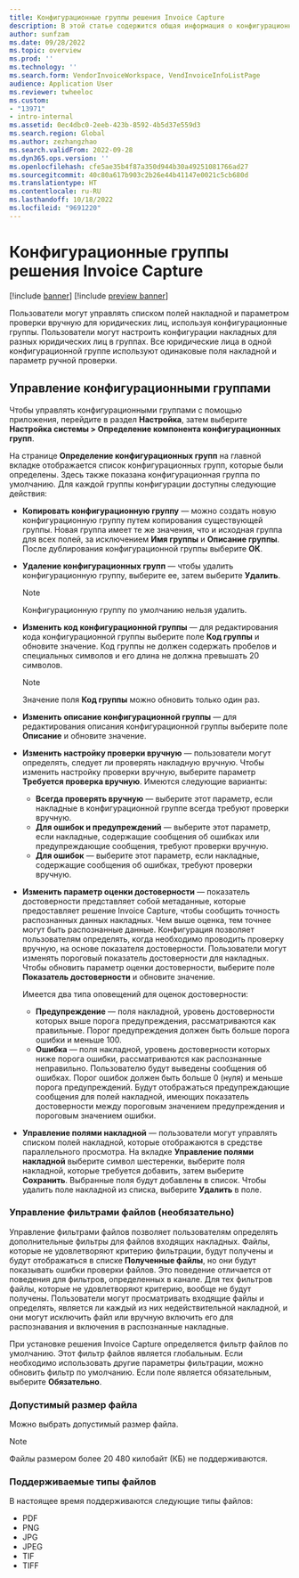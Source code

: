 ```yaml
---
title: Конфигурационные группы решения Invoice Capture
description: В этой статье содержится общая информация о конфигурационных группах в решении Invoice Capture.
author: sunfzam
ms.date: 09/28/2022
ms.topic: overview
ms.prod: ''
ms.technology: ''
ms.search.form: VendorInvoiceWorkspace, VendInvoiceInfoListPage
audience: Application User
ms.reviewer: twheeloc
ms.custom:
- "13971"
- intro-internal
ms.assetid: 0ec4dbc0-2eeb-423b-8592-4b5d37e559d3
ms.search.region: Global
ms.author: zezhangzhao
ms.search.validFrom: 2022-09-28
ms.dyn365.ops.version: ''
ms.openlocfilehash: cfe5ae35b4f87a350d944b30a49251081766ad27
ms.sourcegitcommit: 40c80a617b903c2b26e44b41147e0021c5cb680d
ms.translationtype: HT
ms.contentlocale: ru-RU
ms.lasthandoff: 10/18/2022
ms.locfileid: "9691220"
---
```

# <a name="invoice-capture-solution-configuration-groups"></a>Конфигурационные группы решения Invoice Capture

[!include [banner](../includes/banner.md)]
[!include [preview banner](../includes/preview-banner.md)]

Пользователи могут управлять списком полей накладной и параметром проверки вручную для юридических лиц, используя конфигурационные группы. Пользователи могут настроить конфигурации накладных для разных юридических лиц в группах. Все юридические лица в одной конфигурационной группе используют одинаковые поля накладной и параметр ручной проверки.

## <a name="manage-configuration-groups"></a>Управление конфигурационными группами

Чтобы управлять конфигурационными группами с помощью приложения, перейдите в раздел **Настройка**, затем выберите **Настройка системы \> Определение компонента конфигурационных групп**.

На странице **Определение конфигурационных групп** на главной вкладке отображается список конфигурационных групп, которые были определены. Здесь также показана конфигурационная группа по умолчанию. Для каждой группы конфигурации доступны следующие действия:

- **Копировать конфигурационную группу** — можно создать новую конфигурационную группу путем копирования существующей группы. Новая группа имеет те же значения, что и исходная группа для всех полей, за исключением **Имя группы** и **Описание группы**. После дублирования конфигурационной группы выберите **ОК**.
- **Удаление конфигурационных групп** — чтобы удалить конфигурационную группу, выберите ее, затем выберите **Удалить**.

    > [!NOTE]
    > Конфигурационную группу по умолчанию нельзя удалить.

- **Изменить код конфигурационной группы** — для редактирования кода конфигурационной группы выберите поле **Код группы** и обновите значение. Код группы не должен содержать пробелов и специальных символов и его длина не должна превышать 20 символов.

    > [!NOTE]
    > Значение поля **Код группы** можно обновить только один раз.

- **Изменить описание конфигурационной группы** — для редактирования описания конфигурационной группы выберите поле **Описание** и обновите значение.
- **Изменить настройку проверки вручную** — пользователи могут определять, следует ли проверять накладную вручную. Чтобы изменить настройку проверки вручную, выберите параметр **Требуется проверка вручную**. Имеются следующие варианты:

    - **Всегда проверять вручную** — выберите этот параметр, если накладные в конфигурационной группе всегда требуют проверки вручную.
    - **Для ошибок и предупреждений** — выберите этот параметр, если накладные, содержащие сообщения об ошибках или предупреждающие сообщения, требуют проверки вручную.
    - **Для ошибок** — выберите этот параметр, если накладные, содержащие сообщения об ошибках, требуют проверки вручную.

- **Изменить параметр оценки достоверности** — показатель достоверности представляет собой метаданные, которые предоставляет решение Invoice Capture, чтобы сообщить точность распознанных данных накладных. Чем выше оценка, тем точнее могут быть распознанные данные. Конфигурация позволяет пользователям определять, когда необходимо проводить проверку вручную, на основе показателя достоверности. Пользователи могут изменять пороговый показатель достоверности для накладных. Чтобы обновить параметр оценки достоверности, выберите поле **Показатель достоверности** и обновите значение.

    Имеется два типа оповещений для оценок достоверности:

    - **Предупреждение** — поля накладной, уровень достоверности которых выше порога предупреждения, рассматриваются как правильные. Порог предупреждения должен быть больше порога ошибки и меньше 100.
    - **Ошибка** — поля накладной, уровень достоверности которых ниже порога ошибки, рассматриваются как распознанные неправильно. Пользователю будут выведены сообщения об ошибках. Порог ошибок должен быть больше 0 (нуля) и меньше порога предупреждений. Будут отображаться предупреждающие сообщения для полей накладной, имеющих показатель достоверности между пороговым значением предупреждения и пороговым значением ошибки.

- **Управление полями накладной** — пользователи могут управлять списком полей накладной, которые отображаются в средстве параллельного просмотра. На вкладке **Управление полями накладной** выберите символ шестеренки, выберите поля накладной, которые требуется добавить, затем выберите **Сохранить**. Выбранные поля будут добавлены в список. Чтобы удалить поле накладной из списка, выберите **Удалить** в поле.

### <a name="manage-file-filters-optional"></a>Управление фильтрами файлов (необязательно)

Управление фильтрами файлов позволяет пользователям определять дополнительные фильтры для файлов входящих накладных. Файлы, которые не удовлетворяют критерию фильтрации, будут получены и будут отображаться в списке **Полученные файлы**, но они будут показывать ошибки проверки файлов. Это поведение отличается от поведения для фильтров, определенных в канале. Для тех фильтров файлы, которые не удовлетворяют критерию, вообще не будут получены. Пользователи могут просматривать входящие файлы и определять, является ли каждый из них недействительной накладной, и они могут исключить файл или вручную включить его для распознавания и включения в распознанные накладные.

При установке решения Invoice Capture определяется фильтр файлов по умолчанию. Этот фильтр файлов является глобальным. Если необходимо использовать другие параметры фильтрации, можно обновить фильтр по умолчанию. Если поле является обязательным, выберите **Обязательно**. 

### <a name="accepted-file-size"></a>Допустимый размер файла

Можно выбрать допустимый размер файла.

> [!NOTE]
> Файлы размером более 20 480 килобайт (КБ) не поддерживаются.

### <a name="supported-file-types"></a>Поддерживаемые типы файлов

В настоящее время поддерживаются следующие типы файлов:

- PDF
- PNG
- JPG
- JPEG
- TIF
- TIFF
